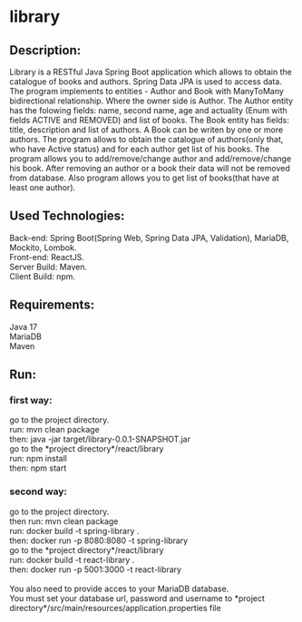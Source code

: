 # library
<h2> Description: </h2>
<div>
Library is a RESTful Java Spring Boot application which allows to obtain the catalogue of books and authors.
Spring Data JPA is used to access data. The program implements to entities - Author and Book with ManyToMany bidirectional relationship. Where the owner side is Author.
The Author entity has the folowing fields: name, second name, age and actuality (Enum with fields ACTIVE and REMOVED) and list of books.
The Book entity has fields: title, description and list of authors.  A Book can be writen by one or more authors.
The program allows to obtain the catalogue of authors(only that, who have Active status) and for each  author get list of his books.  The program allows you to add/remove/change author and add/remove/change his book.
After removing an author or a book their data will not be removed from database.
Also program allows you to get list of books(that have at least one author).
</div>
<h2>Used Technologies:</h2>
 <div>
 Back-end: Spring Boot(Spring Web, Spring Data JPA, Validation), MariaDB, Mockito, Lombok.
  </div>
  <div>
 Front-end: ReactJS.
 </div>
 <div>
  Server Build: Maven.
  </div>
  <div>
 Client Build: npm.
 </div>
 <h2> Requirements:</h2>
 <div> Java 17 </div>
 <div> MariaDB </div>
 <div> Maven </div>
<h2>Run:</h2> 
  <h3>first way:</h3>
  <div>
    <div>go to the project directory.
      <div>run: mvn clean package</div>
      <div>then: java -jar target/library-0.0.1-SNAPSHOT.jar</div>
      <div>go to the *project directory*/react/library</div>
      <div>run: npm install</div>
      <div>then: npm start</div>
  </div>
  <h3>second way:</h3>
    <div>
    <div>go to the project directory.</div>
    <div>then run: mvn clean package</div>
    <div>run: docker build -t spring-library .</div>
    <div>then: docker run  -p 8080:8080 -t spring-library</div>
    <div>go to the *project directory*/react/library</div>
    <div>run: docker build -t react-library .</div>
    <div>then: docker run -p 5001:3000 -t react-library</div>
    </div>
   <br/>
  <div>You also need to provide acces to your MariaDB database. </div>
  <div>You must set your database url, password and username to *project directory*/src/main/resources/application.properties file</div>
